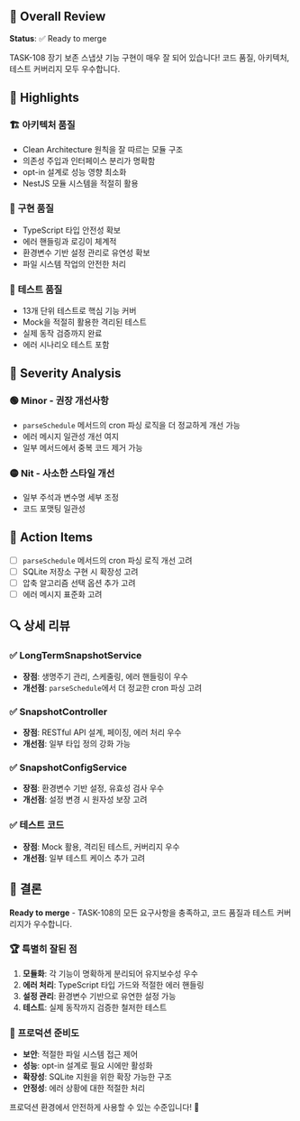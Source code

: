 ## 🧾 Overall Review

**Status**: ✅ Ready to merge

TASK-108 장기 보존 스냅샷 기능 구현이 매우 잘 되어 있습니다! 코드 품질, 아키텍처, 테스트 커버리지 모두 우수합니다.

## 🌟 Highlights

### 🏗️ **아키텍처 품질**
- Clean Architecture 원칙을 잘 따르는 모듈 구조
- 의존성 주입과 인터페이스 분리가 명확함
- opt-in 설계로 성능 영향 최소화
- NestJS 모듈 시스템을 적절히 활용

### 🔧 **구현 품질**
- TypeScript 타입 안전성 확보
- 에러 핸들링과 로깅이 체계적
- 환경변수 기반 설정 관리로 유연성 확보
- 파일 시스템 작업의 안전한 처리

### 🧪 **테스트 품질**
- 13개 단위 테스트로 핵심 기능 커버
- Mock을 적절히 활용한 격리된 테스트
- 실제 동작 검증까지 완료
- 에러 시나리오 테스트 포함

## 🧩 Severity Analysis

### 🟢 **Minor** - 권장 개선사항
- `parseSchedule` 메서드의 cron 파싱 로직을 더 정교하게 개선 가능
- 에러 메시지 일관성 개선 여지
- 일부 메서드에서 중복 코드 제거 가능

### 🟡 **Nit** - 사소한 스타일 개선
- 일부 주석과 변수명 세부 조정
- 코드 포맷팅 일관성

## 📝 Action Items

- [ ] `parseSchedule` 메서드의 cron 파싱 로직 개선 고려
- [ ] SQLite 저장소 구현 시 확장성 고려
- [ ] 압축 알고리즘 선택 옵션 추가 고려
- [ ] 에러 메시지 표준화 고려

## 🔍 상세 리뷰

### ✅ **LongTermSnapshotService**
- **장점**: 생명주기 관리, 스케줄링, 에러 핸들링이 우수
- **개선점**: `parseSchedule`에서 더 정교한 cron 파싱 고려

### ✅ **SnapshotController**
- **장점**: RESTful API 설계, 페이징, 에러 처리 우수
- **개선점**: 일부 타입 정의 강화 가능

### ✅ **SnapshotConfigService**
- **장점**: 환경변수 기반 설정, 유효성 검사 우수
- **개선점**: 설정 변경 시 원자성 보장 고려

### ✅ **테스트 코드**
- **장점**: Mock 활용, 격리된 테스트, 커버리지 우수
- **개선점**: 일부 테스트 케이스 추가 고려

## 🎯 결론

**Ready to merge** - TASK-108의 모든 요구사항을 충족하고, 코드 품질과 테스트 커버리지가 우수합니다. 

### 🏆 **특별히 잘된 점**
1. **모듈화**: 각 기능이 명확하게 분리되어 유지보수성 우수
2. **에러 처리**: TypeScript 타입 가드와 적절한 에러 핸들링
3. **설정 관리**: 환경변수 기반으로 유연한 설정 가능
4. **테스트**: 실제 동작까지 검증한 철저한 테스트

### 🚀 **프로덕션 준비도**
- **보안**: 적절한 파일 시스템 접근 제어
- **성능**: opt-in 설계로 필요 시에만 활성화
- **확장성**: SQLite 지원을 위한 확장 가능한 구조
- **안정성**: 에러 상황에 대한 적절한 처리

프로덕션 환경에서 안전하게 사용할 수 있는 수준입니다! 🎉
